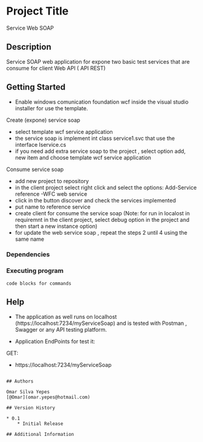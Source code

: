 # Project Title

Service Web SOAP

## Description

Service SOAP web application for expone two basic test services that are consume for client Web API ( API REST)

## Getting Started

* Enable windows comunication foundation wcf inside the visual studio  installer for use the template.

Create (expone) service soap

* select template wcf service application
* the service soap is implement int class service1.svc that use the interface Iservice.cs
* if you need add extra service soap to the project , select option add, new item  and choose  template wcf service application

Consume service soap 


* add new project to repository
* in the client project select right click and select the options: Add-Service reference -WFC web service
* click in the button discover and check the services implemented
* put name to reference service
* create client for consume the service soap (Note: for run  in localost in requiremnt in the client project, select debug option in the project and then start a new instance option)
* for update the web service soap , repeat the steps 2 until 4 using the same name  

### Dependencies


### Executing program


```
code blocks for commands
```

## Help


* The application as well runs on localhost  (https://localhost:7234/myServiceSoap) and is   tested with Postman , Swagger or any API testing platform.

* Application EndPoints for test it:

GET:

* https://localhost:7234/myServiceSoap

```

## Authors

Omar Silva Yepes 
[@Omar](omar.yepes@hotmail.com)

## Version History

* 0.1
    * Initial Release

## Additional Information
